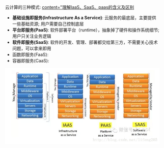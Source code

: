 云计算的三种模式:
[content="理解IaaS、SaaS、paas的含义及区别](https://blog.csdn.net/lifeng205/article/details/79374881)
* **基础设施即服务(Infrastructure As a Service)**: 云服务的最底层，主要提供一些基础资源; 用户需要自己控制底层
* **平台即服务(PaaS)**: 软件部署平台（runtime），抽象掉了硬件和操作系统细节; 用户只关注业务逻辑
* **软件即服务(SaaS)**: 软件的开发、管理、部署都交给第三方，不需要关心技术问题，可以拿来即用
* 函数即服务(FaaS): 
* 容器即服务(CaaS): 
  
![IaaS_SaaS_PaaS](IaaS_SaaS_PaaS.jpg)